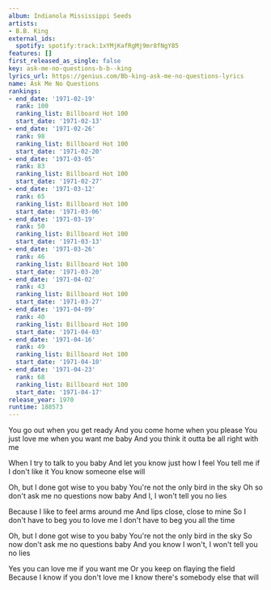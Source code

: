 ```yaml
---
album: Indianola Mississippi Seeds
artists:
- B.B. King
external_ids:
  spotify: spotify:track:1xYMjKafRgMj9mr8fNgY85
features: []
first_released_as_single: false
key: ask-me-no-questions-b-b--king
lyrics_url: https://genius.com/Bb-king-ask-me-no-questions-lyrics
name: Ask Me No Questions
rankings:
- end_date: '1971-02-19'
  rank: 100
  ranking_list: Billboard Hot 100
  start_date: '1971-02-13'
- end_date: '1971-02-26'
  rank: 98
  ranking_list: Billboard Hot 100
  start_date: '1971-02-20'
- end_date: '1971-03-05'
  rank: 83
  ranking_list: Billboard Hot 100
  start_date: '1971-02-27'
- end_date: '1971-03-12'
  rank: 65
  ranking_list: Billboard Hot 100
  start_date: '1971-03-06'
- end_date: '1971-03-19'
  rank: 50
  ranking_list: Billboard Hot 100
  start_date: '1971-03-13'
- end_date: '1971-03-26'
  rank: 46
  ranking_list: Billboard Hot 100
  start_date: '1971-03-20'
- end_date: '1971-04-02'
  rank: 43
  ranking_list: Billboard Hot 100
  start_date: '1971-03-27'
- end_date: '1971-04-09'
  rank: 40
  ranking_list: Billboard Hot 100
  start_date: '1971-04-03'
- end_date: '1971-04-16'
  rank: 49
  ranking_list: Billboard Hot 100
  start_date: '1971-04-10'
- end_date: '1971-04-23'
  rank: 68
  ranking_list: Billboard Hot 100
  start_date: '1971-04-17'
release_year: 1970
runtime: 188573
---
```

You go out when you get ready
And you come home when you please
You just love me when you want me baby
And you think it outta be all right with me

When I try to talk to you baby
And let you know just how I feel
You tell me if I don't like it
You know someone else will

Oh, but I done got wise to you baby
You're not the only bird in the sky
Oh so don't ask me no questions now baby
And I, I won't tell you no lies

Because I like to feel arms around me
And lips close, close to mine
So I don't have to beg you to love me
I don't have to beg you all the time

Oh, but I done got wise to you baby
You're not the only bird in the sky
So now don't ask me no questions baby
And you know I won't, I won't tell you no lies

Yes you can love me if you want me
Or you keep on flaying the field
Because I know if you don't love me
I know there's somebody else that will

